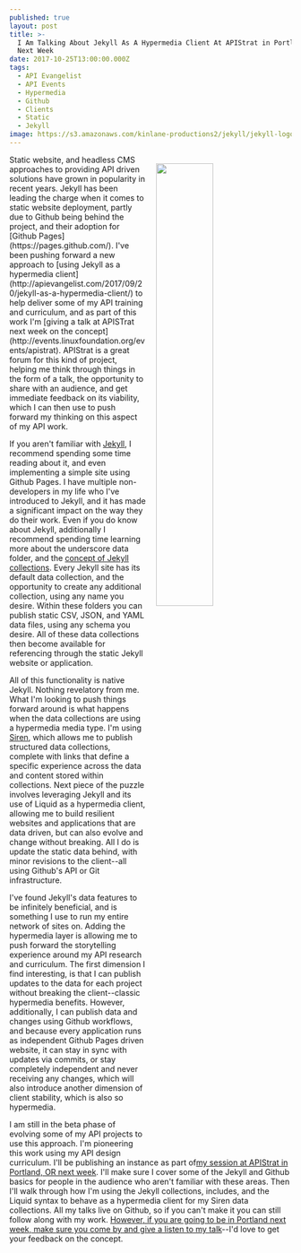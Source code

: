 ```yaml
---
published: true
layout: post
title: >-
  I Am Talking About Jekyll As A Hypermedia Client At APIStrat in Portland OR
  Next Week
date: 2017-10-25T13:00:00.000Z
tags:
  - API Evangelist
  - API Events
  - Hypermedia
  - Github
  - Clients
  - Static
  - Jekyll
image: https://s3.amazonaws.com/kinlane-productions2/jekyll/jekyll-logo.png
---
```

<p><a href="https://jekyllrb.com/"><img src="https://s3.amazonaws.com/kinlane-productions2/jekyll/jekyll-logo.png" align="right" width="45%" style="padding: 15px;" /></a></p>Static website, and headless CMS approaches to providing API driven solutions have grown in popularity in recent years. Jekyll has been leading the charge when it comes to static website deployment, partly due to Github being behind the project, and their adoption for [Github Pages](https://pages.github.com/). I've been pushing forward a new approach to [using Jekyll as a hypermedia client](http://apievangelist.com/2017/09/20/jekyll-as-a-hypermedia-client/) to help deliver some of my API training and curriculum, and as part of this work I'm [giving a talk at APISTrat next week on the concept](http://events.linuxfoundation.org/events/apistrat). APIStrat is a great forum for this kind of project, helping me think through things in the form of a talk, the opportunity to share with an audience, and get immediate feedback on its viability, which I can then use to push forward my thinking on this aspect of my API work.

If you aren't familiar with [Jekyll](https://jekyllrb.com/), I recommend spending some time reading about it, and even implementing a simple site using Github Pages. I have multiple non-developers in my life who I've introduced to Jekyll, and it has made a significant impact on the way they do their work. Even if you do know about Jekyll, additionally I recommend spending time learning more about the underscore data folder, and the [concept of Jekyll collections](https://jekyllrb.com/docs/collections/). Every Jekyll site has its default data collection, and the opportunity to create any additional collection, using any name you desire. Within these folders you can publish static CSV, JSON, and YAML data files, using any schema you desire. All of these data collections then become available for referencing through the static Jekyll website or application.

All of this functionality is native Jekyll. Nothing revelatory from me. What I'm looking to push things forward around is what happens when the data collections are using a hypermedia media type. I'm using [Siren](https://github.com/kevinswiber/siren), which allows me to publish structured data collections, complete with links that define a specific experience across the data and content stored within collections. Next piece of the puzzle involves leveraging Jekyll and its use of Liquid as a hypermedia client, allowing me to build resilient websites and applications that are data driven, but can also evolve and change without breaking. All I do is update the static data behind, with minor revisions to the client--all using Github's API or Git infrastructure.

I've found Jekyll's data features to be infinitely beneficial, and is something I use to run my entire network of sites on. Adding the hypermedia layer is allowing me to push forward the storytelling experience around my API research and curriculum. The first dimension I find interesting, is that I can publish updates to the data for each project without breaking the client--classic hypermedia benefits. However, additionally, I can publish data and changes using Github workflows, and because every application runs as independent Github Pages driven website, it can stay in sync with updates via commits, or stay completely independent and never receiving any changes, which will also introduce another dimension of client stability, which is also so hypermedia.

I am still in the beta phase of evolving some of my API projects to use this approach. I'm pioneering this work using my API design curriculum. I'll be publishing an instance as part of[my session at APIStrat in Portland, OR next week](http://events.linuxfoundation.org/events/apistrat). I'll make sure I cover some of the Jekyll and Github basics for people in the audience who aren't familiar with these areas. Then I'll walk through how I'm using the Jekyll collections, includes, and the Liquid syntax to behave as a hypermedia client for my Siren data collections. All my talks live on Github, so if you can't make it you can still follow along with my work. [However, if you are going to be in Portland next week, make sure you come by and give a listen to my talk](http://events.linuxfoundation.org/events/apistrat)--I'd love to get your feedback on the concept.
